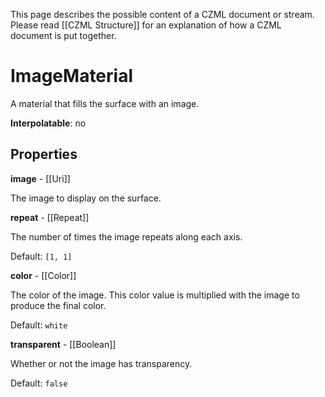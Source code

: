This page describes the possible content of a CZML document or stream. Please read [[CZML Structure]] for an explanation of how a CZML document is put together.

# ImageMaterial

A material that fills the surface with an image.

**Interpolatable**: no

## Properties

**image** - [[Uri]]

The image to display on the surface.


**repeat** - [[Repeat]]

The number of times the image repeats along each axis.

Default: `[1, 1]`


**color** - [[Color]]

The color of the image. This color value is multiplied with the image to produce the final color.

Default: `white`


**transparent** - [[Boolean]]

Whether or not the image has transparency.

Default: `false`


